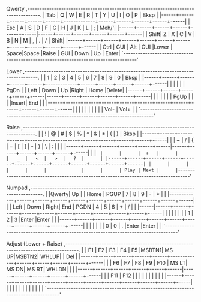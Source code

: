 Qwerty
,-----------------------------------------------------------------------------------.
| Tab  |   Q  |   W  |   E  |   R  |   T  |   Y  |   U  |   I  |   O  |   P  | Bksp |
|------+------+------+------+------+-------------+------+------+------+------+------|
| Esc  |   A  |   S  |   D  |   F  |   G  |   H  |   J  |   K  |   L  |   ;  | Meh/'|
|------+------+------+------+------+------|------+------+------+------+------+------|
| Shift|   Z  |   X  |   C  |   V  |   B  |   N  |   M  |   ,  |   .  |   /  | Shift|
|------+------+------+------+------+------+------+------+------+------+------+------|
| Ctrl | GUI  | Alt  | GUI  |Lower | Space|Space |Raise | GUI  | Down |  Up  | Enter|
`-----------------------------------------------------------------------------------'

Lower
,-----------------------------------------------------------------------------------.
|      |   1  |   2  |   3  |   4  |   5  |   6  |   7  |   8  |   9  |   0  | Bksp |
|------+------+------+------+------+-------------+------+------+------+------+------|
|      |      |      |      | PgDn |      | Left | Down |  Up  |Right | Home |Delete|
|------+------+------+------+------+------|------+------+------+------+------+------|
|      |      |      |      |      | PgUp |      |      |      |Insert| End  |      |
|------+------+------+------+------+------+------+------+------+------+------+------|
|      |      |      |      |      |             |      |      | Vol- | Vol+ |      |
`-----------------------------------------------------------------------------------'

Raise
,-----------------------------------------------------------------------------------.
|      |   !  |   @  |   #  |   $  |   %  |   ^  |   &  |   *  |   (  |   )  | Bksp |
|------+------+------+------+------+-------------+------+------+------+------+------|
|      |   ~  |   /  |   {  |  =   |  [   |  ]   |   -  |   }  |   \  |   :  |  |   |
|------+------+------+------+------+------|------+------+------+------+------+------|
|      |   `  |      |      |  +   |      |      |   _  |   <  |   >  |   ?  |      |
|------+------+------+------+------+------+------+------+------+------+------+------|
|      |      |      |      |      |             |      |      | Play | Next |      |
`-----------------------------------------------------------------------------------'

Numpad
,-----------------------------------------------------------------------------------.
|      |Qwerty|  Up  |      | Home | PGUP |  7   |  8   |  9   |  -   |  *   |      |
|-------------+------+------+------+------+------+------+------+------+------+------|
|      | Left | Down | Right| End  | PGDN |  4   |  5   |  6   |  +   |  /   |      |
|------|------+------+------+------+------+------+------+------+------+------+------|
|      |      |      |      |      |      |  1   |  2   |  3   |Enter |Enter |      |
|------+------+------+------+------+------+------+------+------+------+------+------|
|      |      |      |      |      |         0   |  0   |  .   |Enter |Enter |      |
`-----------------------------------------------------------------------------------'

Adjust (Lower + Raise)
,-----------------------------------------------------------------------------------.
|      |  F1  |  F2  |  F3  |  F4  |  F5  |MSBTN1| MS UP|MSBTN2| WHLUP|      |  Del |
|------+------+------+------+------+-------------+------+------+------+------+------|
|      |  F6  |  F7  |  F8  |  F9  |  F10 | MS LT| MS DN| MS RT| WHLDN|      |      |
|------+------+------+------+------+------|------+------+------+------+------+------|
|      |  F11 |  F12 |      |      |      |      |      |      |      |      |      |
|------+------+------+------+------+------+------+------+------+------+------+------|
|      |      |      |      |      |             |      |      |      |      |      |
`-----------------------------------------------------------------------------------'
